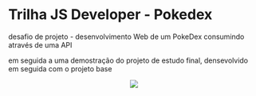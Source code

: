 # Trilha JS Developer - Pokedex
<p>desafio de projeto - desenvolvimento Web de um PokeDex consumindo através de uma API</p>
<p> em seguida a uma demostração do projeto de estudo final, densevolvido em seguida com o projeto base</p>
<p align="center">
<img src="assets/img/to-readme.gif">
</p>
